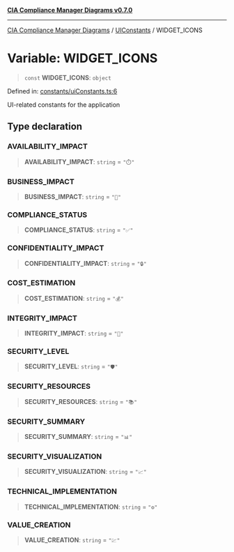[**CIA Compliance Manager Diagrams v0.7.0**](../../../README.md)

***

[CIA Compliance Manager Diagrams](../../../globals.md) / [UIConstants](../README.md) / WIDGET\_ICONS

# Variable: WIDGET\_ICONS

> `const` **WIDGET\_ICONS**: `object`

Defined in: [constants/uiConstants.ts:6](https://github.com/Hack23/cia-compliance-manager/blob/0a3ec5feaea6fcd6a9f03fda1b8552f4c9fbfab0/src/constants/uiConstants.ts#L6)

UI-related constants for the application

## Type declaration

### AVAILABILITY\_IMPACT

> **AVAILABILITY\_IMPACT**: `string` = `"⏱️"`

### BUSINESS\_IMPACT

> **BUSINESS\_IMPACT**: `string` = `"🏢"`

### COMPLIANCE\_STATUS

> **COMPLIANCE\_STATUS**: `string` = `"✅"`

### CONFIDENTIALITY\_IMPACT

> **CONFIDENTIALITY\_IMPACT**: `string` = `"🔒"`

### COST\_ESTIMATION

> **COST\_ESTIMATION**: `string` = `"💰"`

### INTEGRITY\_IMPACT

> **INTEGRITY\_IMPACT**: `string` = `"🔐"`

### SECURITY\_LEVEL

> **SECURITY\_LEVEL**: `string` = `"🛡️"`

### SECURITY\_RESOURCES

> **SECURITY\_RESOURCES**: `string` = `"📚"`

### SECURITY\_SUMMARY

> **SECURITY\_SUMMARY**: `string` = `"📊"`

### SECURITY\_VISUALIZATION

> **SECURITY\_VISUALIZATION**: `string` = `"📈"`

### TECHNICAL\_IMPLEMENTATION

> **TECHNICAL\_IMPLEMENTATION**: `string` = `"⚙️"`

### VALUE\_CREATION

> **VALUE\_CREATION**: `string` = `"💹"`
